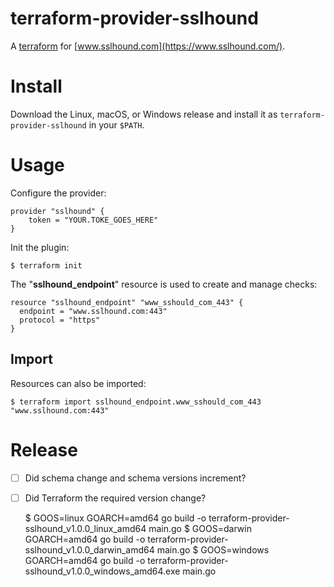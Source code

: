 # terraform-provider-sslhound

A [terraform](https://www.terraform.io/) for [www.sslhound.com](https://www.sslhound.com/).

# Install

Download the Linux, macOS, or Windows release and install it as `terraform-provider-sslhound` in your `$PATH`.

# Usage

Configure the provider:

```hcl-terraform
provider "sslhound" {
    token = "YOUR.TOKE_GOES_HERE"
}
```

Init the plugin:

    $ terraform init

The "**sslhound_endpoint**" resource is used to create and manage checks:

```hcl-terraform
resource "sslhound_endpoint" "www_sshould_com_443" {
  endpoint = "www.sslhound.com:443"
  protocol = "https"
}
```

## Import

Resources can also be imported:

    $ terraform import sslhound_endpoint.www_sshould_com_443 "www.sslhound.com:443"

# Release

* [ ] Did schema change and schema versions increment?
* [ ] Did Terraform the required version change?


    $ GOOS=linux GOARCH=amd64 go build -o terraform-provider-sslhound_v1.0.0_linux_amd64 main.go
    $ GOOS=darwin GOARCH=amd64 go build -o terraform-provider-sslhound_v1.0.0_darwin_amd64 main.go
    $ GOOS=windows GOARCH=amd64 go build -o terraform-provider-sslhound_v1.0.0_windows_amd64.exe main.go
